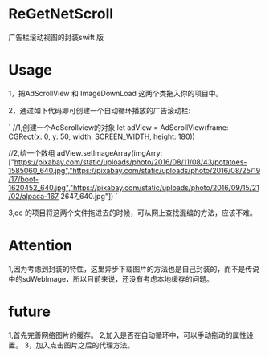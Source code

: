 # ReGetNetScroll
广告栏滚动视图的封装swift 版


# Usage
1，把AdScrollView 和 ImageDownLoad 这两个类拖入你的项目中。

2，通过如下代码即可创建一个自动循环播放的广告滚动栏: 

`        //1,创建一个AdScrollview的对象
    let adView = AdScrollView(frame: CGRect(x: 0, y: 50, width: SCREEN_WIDTH, height: 180))

  //2,给一个数组
    adView.setImageArray(imgArry: ["https://pixabay.com/static/uploads/photo/2016/08/11/08/43/potatoes-1585060_640.jpg","https://pixabay.com/static/uploads/photo/2016/08/25/19/17/boot-1620452_640.jpg","https://pixabay.com/static/uploads/photo/2016/09/15/21/02/alpaca-167     2647_640.jpg"])
`

3,oc 的项目将这两个文件拖进去的时候，可从网上查找混编的方法，应该不难。

# Attention

1,因为考虑到封装的特性，这里异步下载图片的方法也是自己封装的，而不是传说中的sdWebImage，所以目前来说，还没有考虑本地缓存的问题。

# future
1,首先完善网络图片的缓存。
2,加入是否在自动循环中，可以手动拖动的属性设置。
3，加入点击图片之后的代理方法。
